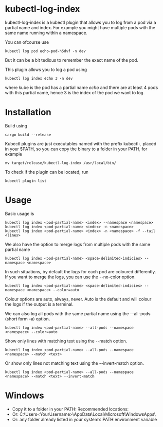 ﻿# kubectl-log-index

kubectl-log-index is a kubectl plugin that allows you to log from a pod via a partial name and index. For example
you might have multiple pods with the same name running within a namespace.

You can ofcourse use

```aiignore
kubectl log pod echo-pod-h5dvf -n dev
```

But it can be a bit tedious to remember the exact name of the pod.

This plugin allows you to log a pod using

```aiignore
kubectl log index echo 3 -n dev
```

where kube is the pod has a partial name _echo_ and there are at least 4 pods with this partial name, hence 3 is the index of the pod we want to log.

# Installation

Build using

```aiignore
cargo build --release
```

Kubectl plugins are just executables named with the prefix kubectl-, placed in your $PATH, so you can copy the binary to a folder in your PATH, for example

```aiignore
mv target/release/kubectl-log-index /usr/local/bin/
```
To check if the plugin can be located, run 

```aiignore
kubectl plugin list
```

# Usage

Basic usage is

```aiignore
kubectl log index <pod-partial-name> <index> --namespace <namespace>
kubectl log index <pod-partial-name> <index> -n <namespace>
kubectl log index <pod-partial-name> <index> -n <namespace> -f --tail <lines>
```

We also have the option to merge logs from multiple pods with the same partial name

```aiignore
kubectl log index <pod-partial-name> <space-delimited-indicies> --namespace <namespace>
```

In such situations, by default the logs for each pod are coloured differently. If you want to merge the logs, you can use the --no-color option. 

```aiignore
kubectl log index <pod-partial-name> <space-delimited-indicies> --namespace <namespace> --color=auto
```

Colour options are auto, always, never. Auto is the default and will colour the logs if the output is a terminal.

We can also log all pods with the same partial name using the --all-pods (short form -a) option.

```aiignore
kubectl log index <pod-partial-name> --all-pods --namespace <namespace> --color=auto
```

Show only lines with matching text using the --match option.

```aiignore
kubectl log index <pod-partial-name> --all-pods --namespace <namespace> --match <text>
```
Or show only lines not matching text using the --invert-match option.

```aiignore
kubectl log index <pod-partial-name> --all-pods --namespace <namespace> --match <text> --invert-match
```

# Windows

- Copy it to a folder in your PATH: Recommended locations:
- Or: C:\Users\<YourUsername>\AppData\Local\Microsoft\WindowsApps\
- Or: any folder already listed in your system’s PATH environment variable
